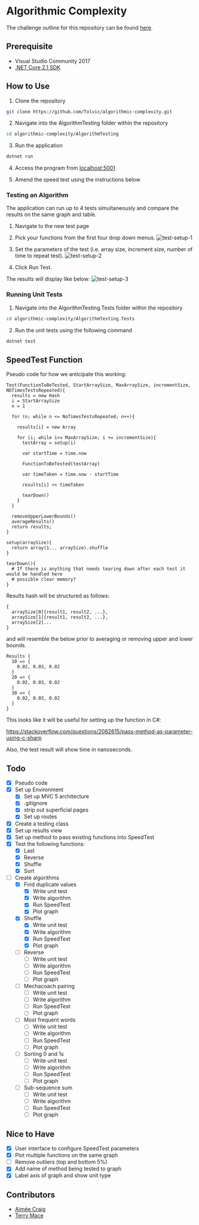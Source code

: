 # Algorithmic Complexity #
The challenge outline for this repository can be found [here](https://github.com/makersacademy/course/tree/master/algorithmic_complexity).

## Prerequisite ##
* Visual Studio Community 2017
* [.NET Core 2.1 SDK](https://dotnet.microsoft.com/download/thank-you/dotnet-sdk-2.1.500-macos-x64-installer)

## How to Use ##
1. Clone the repository
```bash
git clone https://github.com/Tolvic/algorithmic-complexity.git
```

2. Navigate into the AlgorithmTesting folder within the repository
```bash
cd algorithmic-complexity/AlgorithmTesting
```

3. Run the application
```bash
dotnet run
```

4. Access the program from [localhost:5001](`localhost:5001`)

5. Amend the speed test using the instructions below

### Testing an Algorithm

The application can run up to 4 tests simultaneously and compare the results on the same graph and table.

1. Navigate to the new test page

2. Pick your functions from the first four drop down menus.
![test-setup-1](public/test-setup-1.png)

3. Set the parameters of the test (i.e. array size, increment size, number of time to repeat test).
![test-setup-2](public/test-setup-2.png)

4. Click Run Test.

The results will display like below:
![test-setup-3](public/test-setup-3.png)

### Running Unit Tests ###
1. Navigate into the AlgorithmTesting.Tests folder within the repository
```bash
cd algorithmic-complexity/AlgorithmTesting.Tests
```

2. Run the unit tests using the following command
```bash
dotnet test
```

## SpeedTest Function

Pseudo code for how we anticipate this working:
```
Test(FunctionToBeTested, StartArraySize, MaxArraySize, incrementSize, NbTimesTestsRepeated){
  results = new Hash
  i = StartArraySize
  n = 1  

  for (n; while n <= NoTimesTestsRepeated; n++){

    results[i] = new Array

    for (i; while i<= MaxArraySize; i += incrementSize){
      testArray = setup(i)

      var startTime = time.now

      FunctionToBeTested(testArray)

      var timeTaken = time.now - startTime

      results[i] << timeTaken

      tearDown()
    }  
  }

  removeUpperLowerBounds()
  averageResults()
  return results;
}

setup(arraySize){
  return array(1... arraySize).shuffle
}

tearDown(){
  # If there is anything that needs tearing down after each test it would be handled here
  # possible clear memory?
}
```

Results hash will be structured as follows:
```
{
  arraySize[0]{result1, result2, ...},
  arraySize[1]{result1, result2, ...},
  arraySize[2]...
}
```

and will resemble the below prior to averaging or removing upper and lower bounds.
```
Results {
  10 => {
    0.02, 0.03, 0.02
  }
  20 => {
    0.02, 0.03, 0.02
  }
  30 => {
    0.02, 0.03, 0.02
  }
}
```

This looks like it will be useful for setting up the function in C#:

https://stackoverflow.com/questions/2082615/pass-method-as-parameter-using-c-sharp

Also, the test result will show time in nanoseconds.

## Todo ##
- [x] Pseudo code
- [x] Set up Environment
  - [x] Set up MVC 5 architecture
  - [x] .gitignore
  - [x] strip out superficial pages
  - [x] Set up routes
- [x] Create a testing class
- [x] Set up results view
- [x] Set up method to pass existing functions into SpeedTest
- [x] Test the following functions:
  - [x] Last
  - [x] Reverse
  - [x] Shuffle
  - [x] Sort
- [ ] Create algorithms
  - [x] Find duplicate values
    - [x] Write unit test
    - [x] Write algorithm
    - [x] Run SpeedTest
    - [x] Plot graph
  - [x] Shuffle
    - [x] Write unit test
    - [x] Write algorithm
    - [x] Run SpeedTest
    - [x] Plot graph
  - [ ] Reverse
    - [ ] Write unit test
    - [ ] Write algorithm
    - [ ] Run SpeedTest
    - [ ] Plot graph
  - [ ] Mechacoach pairing
    - [ ] Write unit test
    - [ ] Write algorithm
    - [ ] Run SpeedTest
    - [ ] Plot graph
  - [ ] Most frequent words
    - [ ] Write unit test
    - [ ] Write algorithm
    - [ ] Run SpeedTest
    - [ ] Plot graph
  - [ ] Sorting 0 and 1s
    - [ ] Write unit test
    - [ ] Write algorithm
    - [ ] Run SpeedTest
    - [ ] Plot graph
  - [ ] Sub-sequence sum
    - [ ] Write unit test
    - [ ] Write algorithm
    - [ ] Run SpeedTest
    - [ ] Plot graph

## Nice to Have ##
- [x] User interface to configure SpeedTest parameters
- [x] Plot multiple functions on the same graph
- [ ] Remove outliers (top and bottom 5%)
- [x] Add name of method being tested to graph
- [x] Label axis of graph and show unit type

## Contributors
* [Aimée Craig](https://github.com/aimeecraig/)
* [Terry Mace](https://github.com/Tolvic)
